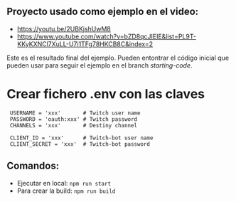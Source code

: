 ## Proyecto usado como ejemplo en el video:
* https://youtu.be/2UBKjshUwM8
* https://www.youtube.com/watch?v=bZD8qcJIEIE&list=PL9T-KKyKXNCl7XuLL-U7i1TFg78HKCB8C&index=2

Este es el resultado final del ejemplo.
Pueden entontrar el código inicial que pueden usar para seguir el ejemplo en el branch *starting-code*.


# Crear fichero .env con las claves
```
 USERNAME = 'xxx'       # Twitch user name
 PASSWORD = 'oauth:xxx' # Twitch password
 CHANNELS = 'xxx'       # Destiny channel
 
 CLIENT_ID = 'xxx'      # Twitch-bot user name
 CLIENT_SECRET = 'xxx'  # Twitch-bot password 
```

## Comandos:
* Ejecutar en local: `npm run start`
* Para crear la build: `npm run build`
